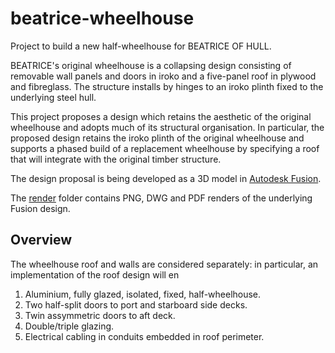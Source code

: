 # beatrice-wheelhouse

Project to build a new half-wheelhouse for BEATRICE OF HULL.

BEATRICE's original wheelhouse is a collapsing design consisting of
removable wall panels and doors in iroko and a five-panel roof in
plywood and fibreglass.
The structure installs by hinges to an iroko plinth fixed to the
underlying steel hull.

This project proposes a design which retains the aesthetic of the
original wheelhouse and adopts much of its structural organisation.
In particular, the proposed design retains the iroko plinth of the
original wheelhouse and supports a phased build of a replacement
wheelhouse by specifying a roof that will integrate with the
original timber structure.

The design proposal is being developed as a 3D model in
[Autodesk Fusion](https://www.autodesk.com/products/fusion-360/personal).

The
[render](./exports/)
folder contains PNG, DWG and PDF renders of the underlying Fusion
design.

## Overview

The wheelhouse roof and walls are considered separately: in particular, an implementation of the roof design will  en

1. Aluminium, fully glazed, isolated, fixed, half-wheelhouse.
2. Two half-split doors to port and starboard side decks.
3. Twin assymmetric doors to aft deck.
4. Double/triple glazing.
5. Electrical cabling in conduits embedded in roof perimeter. 
